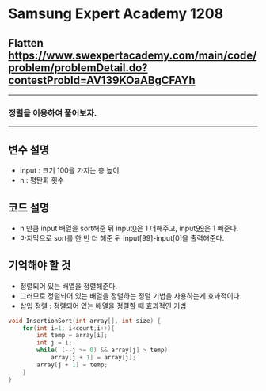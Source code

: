 Samsung Expert Academy 1208
=============
Flatten  <https://www.swexpertacademy.com/main/code/problem/problemDetail.do?contestProbId=AV139KOaABgCFAYh>
---------------
- - -
### 정렬을 이용하여 풀어보자.
- - -
## 변수 설명
- input : 크기 100을 가지는 층 높이
- n : 평탄화 횟수
## 코드 설명
- n 만큼 input 배열을 sort해준 뒤 input[0](최소값)은 1 더해주고, input[99](최대값)은 1 빼준다.
- 마지막으로 sort를 한 번 더 해준 뒤 input[99]-input[0]을 출력해준다.
## 기억해야 할 것
- 정렬되어 있는 배열을 정렬해준다.
- 그러므로 정렬되어 있는 배열을 정렬하는 정렬 기법을 사용하는게 효과적이다.
- 삽입 정렬 : 정렬되어 있는 배열을 정렬할 때 효과적인 기법
~~~cpp
void InsertionSort(int array[], int size) {
    for(int i=1; i<count;i++){
        int temp = array[i];
        int j = i;
        while( (--j >= 0) && array[j] > temp)
            array[j + 1] = array[j];
        array[j + 1] = temp;
    }
}
~~~

